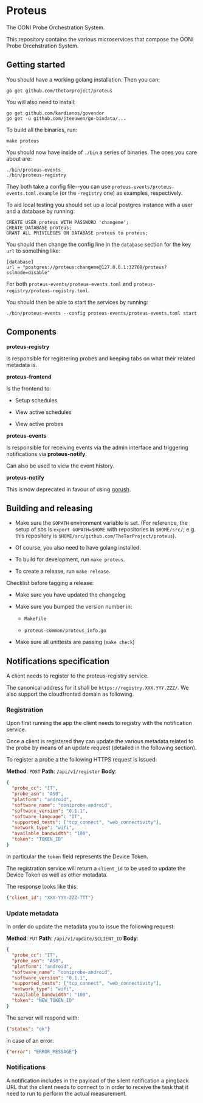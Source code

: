 # Proteus

The OONI Probe Orchestration System.

This repository contains the various microservices that compose the OONI
Probe Orcehstration System.

## Getting started

You should have a working golang installation. Then you can:

```
go get github.com/thetorproject/proteus
```

You will also need to install:

```
go get github.com/kardianos/govendor
go get -u github.com/jteeuwen/go-bindata/...
```

To build all the binaries, run:

```
make proteus
```

You should now have inside of `./bin` a series of binaries. The ones you care
about are:

```
./bin/proteus-events
./bin/proteus-registry
```

They both take a config file--you can use
`proteus-events/proteus-events.toml.example` (or the `-registry` one) as
examples, respectively.

To aid local testing you should set up a local postgres instance with a user
and a database by running:
```
CREATE USER proteus WITH PASSWORD 'changeme';
CREATE DATABASE proteus;
GRANT ALL PRIVILEGES ON DATABASE proteus to proteus;
```

You should then change the config line in the `database` section for the key
`url` to something like:

```
[database]
url = "postgres://proteus:changeme@127.0.0.1:32768/proteus?sslmode=disable"
```

For both `proteus-events/proteus-events.toml` and
`proteus-registry/proteus-registry.toml`.

You should then be able to start the services by running:

```
./bin/proteus-events --config proteus-events/proteus-events.toml start
```


## Components

**proteus-registry**

Is responsible for registering probes and keeping tabs on what their related
metadata is.

**proteus-frontend**

Is the frontend to:

* Setup schedules

* View active schedules

* View active probes

**proteus-events**

Is responsible for receiving events via the admin interface and triggering
notifications via **proteus-notify**.

Can also be used to view the event history.

**proteus-notify**

This is now deprecated in favour of using
[gorush](https://github.com/appleboy/gorush).

## Building and releasing

- Make sure the `GOPATH` environment variable is set. (For reference, the setup
  of sbs is `export GOPATH=$HOME` with repositories in `$HOME/src/`; e.g. this
  repository is `$HOME/src/github.com/TheTorProject/proteus`).

- Of course, you also need to have golang installed.

- To build for development, run `make proteus`.

- To create a release, run `make release`.

Checklist before tagging a release:

- Make sure you have updated the changelog

- Make sure you bumped the version number in:

    - `Makefile`

    - `proteus-common/proteus_info.go`

- Make sure all unittests are passing (`make check`)

## Notifications specification

A client needs to register to the proteus-registry service.

The canonical address for it shall be `https://registry.XXX.YYY.ZZZ/`. We
also support the cloudfronted domain as following.

### Registration

Upon first running the app the client needs to registry with the notification
service.

Once a client is registered they can update the various metadata related to the probe by means of an update request (detailed in the following section).

To register a probe a the following HTTPS request is issued:

**Method**: `POST`
**Path**: `/api/v1/register`
**Body**:
```json
{
  "probe_cc": "IT",
  "probe_asn": "AS0",
  "platform": "android",
  "software_name": "ooniprobe-android",
  "software_version": "0.1.1",
  "software_language": "IT",
  "supported_tests": ["tcp_connect", "web_connectivity"],
  "network_type": "wifi",
  "available_bandwidth": "100",
  "token": "TOKEN_ID"
}
```

In particular the `token` field represents the Device Token.

The registration service will return a `client_id` to be used to update the Device Token as well as other metadata.

The response looks like this:

```json
{"client_id": "XXX-YYY-ZZZ-TTT"}
```

### Update metadata

In order do update the metadata you to issue the following request:

**Method**: `PUT`
**Path**: `/api/v1/update/$CLIENT_ID`
**Body**:
```json
{
  "probe_cc": "IT",
  "probe_asn": "AS0",
  "platform": "android",
  "software_name": "ooniprobe-android",
  "software_version": "0.1.1",
  "supported_tests": ["tcp_connect", "web_connectivity"],
  "network_type": "wifi",
  "available_bandwidth": "100",
  "token": "NEW_TOKEN_ID"
}
```

The server will respond with:

```json
{"status": "ok"}
```

in case of an error:

```json
{"error": "ERROR_MESSAGE"}
```

### Notifications

A notification includes in the payload of the silent notification a pingback
URL that the client needs to connect to in order to receive the task that it
need to run to perform the actual measurement.
